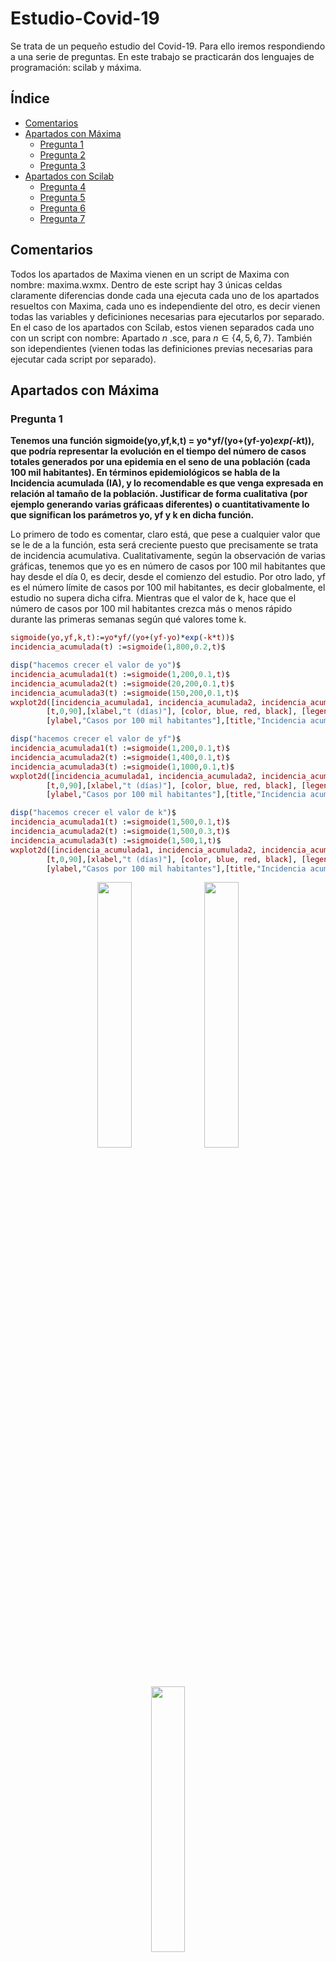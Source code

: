 # Estudio-Covid-19

Se trata de un pequeño estudio del Covid-19. Para ello iremos respondiendo a una serie de preguntas. En este trabajo se practicarán 
dos lenguajes de programación: scilab y máxima.


## Índice 

 - [Comentarios](#id0)
 - [Apartados con Máxima](#id1)
    - [Pregunta 1](#id1.1)
    - [Pregunta 2](#id1.2)
    - [Pregunta 3](#id1.3)
 - [Apartados con Scilab](#id2)
    - [Pregunta 4](#id2.4)
    - [Pregunta 5](#id2.5)
    - [Pregunta 6](#id2.6)
    - [Pregunta 7](#id2.7)
    
 
 ## Comentarios <a name=id0> </a>

Todos los apartados de Maxima vienen en un script de Maxima con nombre: maxima.wxmx. Dentro de este script hay 3 únicas celdas claramente
diferencias donde cada una ejecuta cada uno de los apartados resueltos con Maxima, cada uno es independiente del otro, es decir vienen todas
las variables y deficiniones necesarias para ejecutarlos por separado. En el caso de los apartados con Scilab, estos vienen separados cada
uno con un script con nombre: Apartado $n$ .sce, para $n\in \{4,5,6,7\}$. También son idependientes (vienen todas las definiciones previas necesarias para ejecutar
cada script por separado).


## Apartados con Máxima <a name=id1> </a>

### Pregunta 1 <a name=id1.1> </a>

**Tenemos una función sigmoide(yo,yf,k,t) = yo*yf/(yo+(yf-yo)*exp(-k*t)), que podría representar la evolución en el tiempo del número de casos totales 
generados por una epidemia en el seno de una población (cada 100 mil habitantes). En términos epidemiológicos se habla de la Incidencia acumulada (IA), y lo 
recomendable es que venga expresada en relación al tamaño de la población. Justificar de forma cualitativa (por ejemplo generando 
varias gráficaas diferentes) o cuantitativamente lo que significan los parámetros yo, yf y k en dicha función.**

Lo primero de todo es comentar, claro está, que pese a cualquier valor que se le de a la función, esta será creciente puesto que precisamente 
se trata de incidencia acumulativa. Cualitativamente, según la observación de varias gráficas, tenemos que yo es en número de casos por 100 mil 
habitantes que hay desde el día 0, es decir, desde el comienzo del estudio. Por otro lado, yf es el número límite de casos por 100 mil habitantes, 
es decir globalmente, el estudio no supera dicha cifra. Mientras que el valor de k, hace que el número de casos por 100 mil habitantes crezca más o 
menos rápido durante las primeras semanas según qué valores tome k. 

```maxima
sigmoide(yo,yf,k,t):=yo*yf/(yo+(yf-yo)*exp(-k*t))$
incidencia_acumulada(t) :=sigmoide(1,800,0.2,t)$ 

disp("hacemos crecer el valor de yo")$
incidencia_acumulada1(t) :=sigmoide(1,200,0.1,t)$ 
incidencia_acumulada2(t) :=sigmoide(20,200,0.1,t)$
incidencia_acumulada3(t) :=sigmoide(150,200,0.1,t)$ 
wxplot2d([incidencia_acumulada1, incidencia_acumulada2, incidencia_acumulada3], 
        [t,0,90],[xlabel,"t (días)"], [color, blue, red, black], [legend, "1", "20", "150"],
        [ylabel,"Casos por 100 mil habitantes"],[title,"Incidencia acumulada"])$

disp("hacemos crecer el valor de yf")$
incidencia_acumulada1(t) :=sigmoide(1,200,0.1,t)$ 
incidencia_acumulada2(t) :=sigmoide(1,400,0.1,t)$ 
incidencia_acumulada3(t) :=sigmoide(1,1000,0.1,t)$ 
wxplot2d([incidencia_acumulada1, incidencia_acumulada2, incidencia_acumulada3], 
        [t,0,90],[xlabel,"t (días)"], [color, blue, red, black], [legend, "200", "400", "1000"],
        [ylabel,"Casos por 100 mil habitantes"],[title,"Incidencia acumulada"])$

disp("hacemos crecer el valor de k")$
incidencia_acumulada1(t) :=sigmoide(1,500,0.1,t)$ 
incidencia_acumulada2(t) :=sigmoide(1,500,0.3,t)$ 
incidencia_acumulada3(t) :=sigmoide(1,500,1,t)$ 
wxplot2d([incidencia_acumulada1, incidencia_acumulada2, incidencia_acumulada3], 
        [t,0,90],[xlabel,"t (días)"], [color, blue, red, black], [legend, "0.1", "0.3", "1"],
        [ylabel,"Casos por 100 mil habitantes"],[title,"Incidencia acumulada"])$
```

<div style="text-align:center;">
  <image src="/images/2.1.png" style="width:33%;">
  <image src="/images/2.1_2.png" style="width:33%;">
  <image src="/images/2.1_3.png" style="width:33%;">
</div>

### Pregunta 2 <a name=id1.2> </a>

**Durante una epidemia, por ejemplo la de Covid-19, las autoridades sanitarias suelen monitorizar también el número de casos diarios, e informan 
de la Incidencia diaria (ID). Esta variable es muy importante, pues un aumento de la incidencia diaria podría producir un aumento en las hospitalizaciones, 
que tendrían como consecuencia una saturación del sistema sanitario. Amplíe el código anterior para generar la gráfica de la incidencia diaria; 
puede hacerlo de forma continua o de forma discreta. Calcule también el pico (máximo) de la incidencia diaria, el día que se presentó, y márquelo 
en la gráfica.**


Antes de nada y a nivel cualitativo, podemos observar en la función de la incidencia acumulada, que entre los días 30 y 40 hay un gran crecimiento, 
el cual nos lleva a pensar en un posible máximo (a nivel diario) en ese intervalo.

```maxima
sigmoide(yo,yf,k,t):=yo*yf/(yo+(yf-yo)*exp(-k*t))$
incidencia_acumulada(t) :=sigmoide(1,800,0.2,t)$
 
wxplot2d([incidencia_acumulada], [t,0,90],[xlabel,"t (días)"],
        [ylabel,"Casos por 100 mil habitantes"],[title,"Incidencia acumulada"])$
```

<div style="text-align:center;">
  <image src="/images/2.2.png" style="width:50%;">
</div>

Teniendo en cuenta que la incidencia diaria es la derivada de la incidencia acumulada, calculamos su función continua así como su máximo, es decir,

```maxima
d_inc_ac(t) := diff(incidencia_acumulada(t), t)$
dd_inc_ac(t) := diff(d_inc_ac(t), t)$

xmaximo : rhs(solve( dd_inc_ac(t) = 0, t )[1])$
ymaximo : at(d_inc_ac(t), t=xmaximo)$

wxplot2d([d_inc_ac(t), [discrete, [xmaximo], [ymaximo]]], [t, 0, 90],
        [y, 0, 45], [xlabel,"t (días)"], [ylabel,"Casos por 100 mil habitantes"], 
        [legend, "Incidencia diaria", "Máximo"],
        [title,"Incidencia diaria"], [style, lines, points], [color, black, blue]);
disp(concat("Máximo en (", string(floor(float(xmaximo))), ",", string(floor(float(ymaximo))), ")"))$
```

<div style="text-align:center;">
  <image src="/images/2.2_3.png" style="width:50%;">
</div>

el día que más infectados por habitantes hubo fue el día 33 del estudio.

### Pregunta 3 <a name=id1.3> </a>

**Otra variable importante para las autoridades sanitarias es la incidencia acumulada durante una ventana temporal concreta. En el caso de la Covid-19, 
esta variabble se ha utilizado para establecer niveles de alerta, e indirectamente para el control de la eppidemia. Amplíe el código facilitado para 
generar la gráfica de la Incidencia acumulada a 14 días (IA14); puede hacerlo de forma continua o discreta, teniendo en cuenta que: $IA14(t) = IA(t) – IA(t-14)$.**


Teniendo en cuenta que la incidencia acumulada a 14 días es $IA14(t) = IA(t) - IA(t-14)$ , entonces su gráfica de forma continua es 

```maxima
sigmoide(yo,yf,k,t):=yo*yf/(yo+(yf-yo)*exp(-k*t))$
incidencia_acumulada(t) :=sigmoide(1,800,0.2,t)$
d_inc_ac(t) := diff(incidencia_acumulada(t), t)$

IAr(t) :=  at(incidencia_acumulada(t), t = t-14)$
IA14(t) := incidencia_acumulada(t) - IAr(t)$

wxplot2d([IA14(t), d_inc_ac(t), incidencia_acumulada(t)], [t, 0, 90], [color, red, blue, black], 
    [legend, "IA14", "diaria", "acumulada total"], [xlabel,"t (días)"], [ylabel,"Casos por 100 mil habitantes"]);
```

<div style="text-align:center;">
  <image src="/images/2.3.png" style="width:50%;">
</div>

la de color rojo. En este caso hemos decidido representar las tres funciones continuas en una misma gráfica para poder comentarlas un poco 
de manera cualitativa. Como se puede observar la de la incidencia diaria esta claro que es la más baja pues las otras vienen determinadas 
por la suma de 1 o más días. Por otro lado las primeras semanas se observa cierta similitud entre la incidencia acumulada y la acumulada a 
14 días pues por el momento nos informan prácticamente de lo mismo. En el intervalo de 30 a 50 días, se observa que la IA14 está en sus puntos 
más altos pues durante esas semanas (solo acumula las dos anteriores) la incidencia diaria fue muy alta. Finalmente como es de esperar, desde el
día 50 aproximadamente podemos observar en la acumulada total que ya está llegando a los casos máximos y por tanto no hay muchos más casos nuevos
diarios y la IA14 comienza a descender, un poco más tarde que la diaria, pues todovía recogemos las pasadas dos semanas que sí hubo un gran 
aumento de casos. 



## Apartados resueltos con Scilab <a name="id2"> </a>

### Pregunta 4 <a name="id2.4"> </a>

**La evolución de la epidemia de Covid-19 en España se puede consultar en el PANEL COVID19 (https://cnecovid.isciii.es/covid19/), soportado por el
Centro Nacional de Epidemiología, dependiente del Instituto de Salud Carlos III. De este panel se ha descargado un archivo de datos, que le hemos
facilitado con el nombre *datos_ccaas_31enero_23octubre.csv*, que contiene los datos notificados por las Comunidades Autónomas (CCAA) a la Red Nacional
de Vigilancia Epidemiológica (RENAVE), con fechas comprendidas entre el 31 de enero y el 23 de octubre de 2020 (ambos días incluidos)**

<div style="text-align:center;">
  <image src="/images/tabla.png" style="width:50%;">
</div>

**El campo ccaa_iso representa el código ISO de la Comunidad Autónoma. El campo fecha representa el día al que está asociado el correspondiente dato. 
El campo num_casos representa el total de casos notificados por la Comunidad Autónoma en ese día (Incidencia diaria). El resto de campos representan 
el desglose de los casos según la prueba diagnóstica utilizada: PCR o técnicas moleculares, test rápido de anticuerpos, otras pruebas de laboratorio, 
sin información de la prueba.**

**Como complemento a estos datos se le ha facilitado otro archivo, con el nombre *poblaciones_ccaas_2019.csv*, que contiene información sobre los 
códigos ISO de las 19 Comunidades autónomas españolas (incluidas las dos ciudades autónomas). Y las poblaciones respectivas (en millones de 
habitantes) según el Instituto Nacional Estadística a 1 de enero del 2019. La información está dispuesta en forma de tabla, utilizando la coma
como separador entre campos, y el punto como separador de parte entera y parte decimal. A continuación se muestran, a título informativo, las
seis primeras filas de este archivo.**

**Proponga un código capaz de leer la información completa, o la información estrictamente necesaria, de ambos archivos y capaz de 
colocar los casos diarios registrados (Incidencia diaria) por 100000 habitantes en toda España en una estructura matricial numérica, de 2 columnas
y tantas filas como sean necesarias. Cada fila de la matriiz recogerá en su primera columna el día, en términos relativos al día 31 de enero de 2020
(considerado el día 0) y en la segunda columna el dato correspondiente a ese día.**

Primero tenemos que tener en cuenta que la suma final de todos estos casos vienen dados por los habitantes de España y nos piden que lo 
pongamos por 100 mil habitantes, así que al final de obtener la suma de los casos diarios, haremos una simple regla de tres para hallarla 
por cada 100 mil habitantes. Para hallar la suma haremos un bucle recorriendo todos los días (que son el número de filas de mdatos entre el 
número de provincias) y sumando los casos de cada comunidad en ese día, teniendo en cuenta que son 19 comunidades (aunque en el código lo 
ponemos de forma genérica como el número de filas de las mpoblaciones menos 1, puesto que la primera fila contiene los títulos de las columnas, xp - 1). 
Para recorrer cada día asignaremos a una variable bloque un valor, este será: 1 (primera fila de títulos) más el número de filas de todos los días 
anteriores, que es el número de días que han pasando (dia - 1 ) por el número de provincias (xp - 1). Así la suma de los casos de cada día será la 
suma de todos los valores de un vector columna que recorre la columna 3 de mdatos donde están el número de casos, desde la posición: bloque + 1 (pasadas 
todas las filas de los días anteriores), hasta la posición: bloque + (xp - 1) (la última comunidad de ese día). A todo esto hay que pasar los valores a 
decimales (con la función strtod) pues tenemos los valores de las matrices mdatos y mpoblaciones como cadenas al haber leído los csv con read\_csv.  El 
resultado lo guardaremos (después de la previa regla de tres ya comentada) en la matriz "tabla\_datos". Finalmente representamos los datos.

```scilab
clear,
mdatos = read_csv('datos_ccaas_31enero_23octubre.csv')
mpoblaciones = read_csv('poblaciones_ccaas_2019.csv')

[xd, yd] = size(mdatos);
[xp, yp] = size(mpoblaciones);
habitantes = sum(strtod(mpoblaciones(2:20,3)));
total_dias = (xd-1)/(xp-1);

for dia = 1 : total_dias
    bloque = 1 + (dia-1)*(xp-1);
    ncasos = sum(strtod(mdatos(bloque+1:bloque+xp-1, 3)))
    tabla_datos(dia, 1) =  dia - 1; 
    tabla_datos(dia, 2) = 0.1*ncasos/habitantes;
end

plot(tabla_datos(:,1), tabla_datos(:,2))
xlabel("Días relativos al 31 de enero de 2020")
ylabel("Casos por 100 mil habitantes")
title("Evolución de la epidemia de Covid-19 en España")

disp(tabla_datos)
```


### Pregunta 5 <a name="id2.5"> </a>

**Modifique o amplíe el código del apartado 4 para generar también la estructura matricial similar correspondiente a la incidencia diaria por 
100000 habitantes notificada por la Comunidad Autónoma donde reside (CAR, de ahora en adelante). Y para hacer unarepresentación gráfica comparativa
de ambas pandemias; la de España y la de su CAR.**

Yo resido en la comunidad autónoma de Madrid, cuyo iso es MD y ocupa la posición 14 en cuanto al orden de las tablas, puesto que como es de 
esperar nuestro csv sigue un orden en el estudio de los casos diarios de cada comunidad. Así retocanmos un poco el código del ejercicio 4 en el 
bucle de los días, donde actuaremos de forma análoga a como creamos la tabla tabla\_datos pero en vez de cada día sumar los casos de todas las 
comunidades solo sumaremos la de madrid es decir la posición: bloque + 14, cada día, y lo añadiremos a una matriz tabla\_madrid. Además está claro
que los casos por 100 mil habitantes en Madrid se hacen en relación a los habitantes totales de madrid que ocuapan la posición 14 + 1 en la tabla
de mpoblaciones. Por lo tanto tenemos que la comparativa entre Madrid y España es la siguiente.

```scilab
clear,
mdatos = read_csv('datos_ccaas_31enero_23octubre.csv')
mpoblaciones = read_csv('poblaciones_ccaas_2019.csv')

[xd, yd] = size(mdatos);
[xp, yp] = size(mpoblaciones);
habitantes = sum(strtod(mpoblaciones(2:20,3)));
habitantesCAR = sum(strtod(mpoblaciones(15,3)));
total_dias = (xd-1)/(xp-1);

for dia = 1 : total_dias
    bloque = 1 + (dia-1)*(xp-1);
    ncasos = sum(strtod(mdatos(bloque+1:bloque+xp-1, 3)))
    tabla_datos(dia, 1) =  dia - 1; 
    tabla_datos(dia, 2) = 0.1*ncasos/habitantes;
    tabla_madrid(dia, 1) = dia - 1;
    tabla_madrid(dia, 2) = 0.1*strtod(mdatos(bloque+14, 3))/habitantesCAR;
end

plot(tabla_datos(:,1), tabla_datos(:,2), 'k', tabla_madrid(:,1), tabla_madrid(:,2), 'b')
xlabel("Días relativos al 31 de enero de 2020")
ylabel("Casos por 100 mil habitantes")
title("Comparativa entre la evolución de la epidemia de Covid-19 en España y en Madrid")
legend("España", "Madrid")
```

<div style="text-align:center;">
  <image src="/images/2.5_2.png" style="width:100%;">
</div>

Podemos observar como la comunidad autónoma de Madrid está muy por encima de la media en España.


### Pregunta 6 <a name="id2.6"> </a>

**Proponga una función que, a partir de un vector conteniendo valores discretos de la Incidencia diaria de Covid-19 por 100000 habitantes (ID), 
es capaz de generar el vector de la Incidencia acumulada empleando una ventana temporal de $n\geq 1$ días (IAn). En el cálculo de la IAn puede optar
por emplear la IA, o directamente la ID.**

**Sin pérdida de generalidad, puede dar por hecho que todos los datos facilitados en el vector corresponden a días consecutivos y no hay ausencia 
de datos. Y también puede dar por hecho que no hubo casos en los días previos al día cero (que ocupa la posición 1 en el vector ID).**

**Incorpore, como segundo argumento de salida de la función, un vector NAn con los valores discretos de nivel de alerta utilizando la siguiente clasificación:**

<div style="text-align:center;">
  <image src="/images/nivel_alerta.png" style="width:70%;">
</div>

La función de incidencia acumulada de $n$ días quedaría de la siguiente forma. Los primeros $n$ días es directamente la suma de el día en el
que estamos y los anteriores pues no tenemos días previos suficientes para sumar $n$ de ellos (suponiendo 0 casos previos al día 1). A partir
del día $n + 1$ tenemos que sumar el día en el que estamos y los $n-1$ días previos. Una vez tenemos todos los valores discretos de la función
aplicamos las restricciones para ver en qué nivel de alerta, $\{ 0,1,2,3\}$, se encuentra cada día. La función nos devuelve dos vectores uno con
los valores acumulados y otro con los niveles de alerta.

```scilab
function [IAn, NAn] = acumulador(ID, n)
    ndias = length(ID); 
    for i = 1 : n, IAn(i) = sum(ID(1:i)); end
    for k = n+1 : ndias, IAn(k) = sum(ID(k-n+1:k)); end
    for d = 1 : ndias
        if IAn(d) <= 25 then NAn(d) = 0;
        elseif IAn(d) <= 50 then NAn(d) = 1;
        elseif IAn(d) <= 150 then NAn(d) = 2;
        elseif IAn(d) <= 250 then NAn(d) = 3;
        else NAn(d) = 4;
        end
    end
endfunction
``` 

Observamos un ejemplo de la función haciendo uso de los datos de la incidencia acumulada de los ejercicios anteriores, comparando la incidencia
diaria con la acumulada a 5 días en España, tanto en los casos como en los niveles de alerta. Utilizando plot2d2 para representar de forma escalonada
los niveles de alerta.

```scilab
mdatos = read_csv('datos_ccaas_31enero_23octubre.csv')
mpoblaciones = read_csv('poblaciones_ccaas_2019.csv')

[xd, yd] = size(mdatos);
habitantes = sum(strtod(mpoblaciones(2:20,3)));
total_dias = (xd-1)/19;

for dia = 1 : total_dias
    bloque = 1 + (dia-1)*19;
    ncasos = sum(strtod(mdatos(bloque+1:bloque+19, 3)))
    tabla_datos(dia, 1) =  dia - 1; 
    tabla_datos(dia, 2) = 0.1*ncasos/habitantes;
end

[IA1, NA1] = acumulador(tabla_datos(:,2), 1);
[IA5, NA5] = acumulador(tabla_datos(:,2), 5);
x = tabla_datos(:,1)

subplot(2,1,1)
plot(x, tabla_datos(:,2), 'k', x, IA5, 'b')
xlabel("Días relativos al 31 de enero de 2020")
ylabel("Casos por 100 mil habitantes")
title("Incidencia acumulada de 5 días")
legend("Incidenca diaria", "Incidencia acumulada")

subplot(2,1,2)
plot2d2(x, [NA1, NA5])
xlabel("Días relativos al 31 de enero de 2020")
title("Comparativa entre los niveles de alerta diarios y acumulados a 5 días en España")
```

<div style="text-align:center;">
  <image src="/images/2.6_3.png" style="width:100%;">
</div>


### Pregunta 7 <a name="id2.7"> </a>

**Amplíe el código del apartado 5 para completar la comparativa de ambas pandemias (la de España y la de su CAR) con gráficas de las 
Incidencias acumuladas a 14 días y de los correspondientes Niveles de alerta.**


Esta vez haremos una comparativa entre la incidencia acumulada a 14 días, entre España y Madrid (en mi caso). Además también compararemos
los niveles de alerta de ambos, donde estos serán representados de manera escalonada y cada uno con un color distinto para que puedan ser
fácilmente diferenciados. Con respecto al código, únicamente utilizaremos la función acumulador definida en el apartado 2.6 y las gráficas
las separaremos de forma horizontal con el comando subplot.

```scilab
function [IAn, NAn] = acumulador(ID, n)
    ndias = length(ID); 
    for i = 1 : n, IAn(i) = sum(ID(1:i)); end
    for k = n+1 : ndias, IAn(k) = sum(ID(k-n+1:k)); end
    for d = 1 : ndias
        if IAn(d) <= 25 then NAn(d) = 0;
        elseif IAn(d) <= 50 then NAn(d) = 1;
        elseif IAn(d) <= 150 then NAn(d) = 2;
        elseif IAn(d) <= 250 then NAn(d) = 3;
        else NAn(d) = 4;
        end
    end
endfunction

mdatos = read_csv('datos_ccaas_31enero_23octubre.csv')
mpoblaciones = read_csv('poblaciones_ccaas_2019.csv')

[xd, yd] = size(mdatos);
[xp, yp] = size(mpoblaciones);
habitantes = sum(strtod(mpoblaciones(2:20,3)));
habitantesCAR = sum(strtod(mpoblaciones(15,3)));
total_dias = (xd-1)/(xp-1);

for dia = 1 : total_dias
    bloque = 1 + (dia-1)*(xp-1);
    ncasos = sum(strtod(mdatos(bloque+1:bloque+xp-1, 3)))
    tabla_datos(dia, 1) =  dia - 1; 
    tabla_datos(dia, 2) = 0.1*ncasos/habitantes;
    tabla_madrid(dia, 1) = dia - 1;
    tabla_madrid(dia, 2) = 0.1*strtod(mdatos(bloque+14, 3))/habitantesCAR;
end

x = tabla_datos(:,1);
[CAR_IA14, CAR_NA14] = acumulador(tabla_madrid(:,2),14);
[ESP_IA14, ESP_NA14] = acumulador(tabla_datos(:,2),14);

subplot(2,1,1)
plot(x, ESP_IA14, 'k', x, CAR_IA14, 'b')
xlabel("Días relativos al 31 de enero de 2020")
ylabel("Casos por 100 mil habitantes")
title("Comparativa entre la evolución acumulada de la epidemia de Covid-19 en España y en Madrid")
legend("España", "Madrid")

subplot(2,1,2)
plot2d2(x, [ESP_NA14, CAR_NA14])
xlabel("Días relativos al 31 de enero de 2020")
title("Comparativa entre los niveles de alerta acumulados de España y Madrid")
legend("España", "Madrid")
```

<div style="text-align:center;">
  <image src="/images/2.7_2.png" style="width:100%;">
</div>




